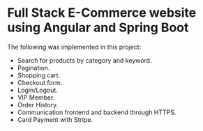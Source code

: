 # Full Stack E-Commerce website using Angular and Spring Boot
The following was implemented in this project:</br>
* Search for products by category and keyword.
* Pagination.
* Shopping cart.
* Checkout form.
* Login/Logout.
* VIP Member.
* Order History.
* Communication frontend and backend through HTTPS.
* Card Payment with Stripe.
